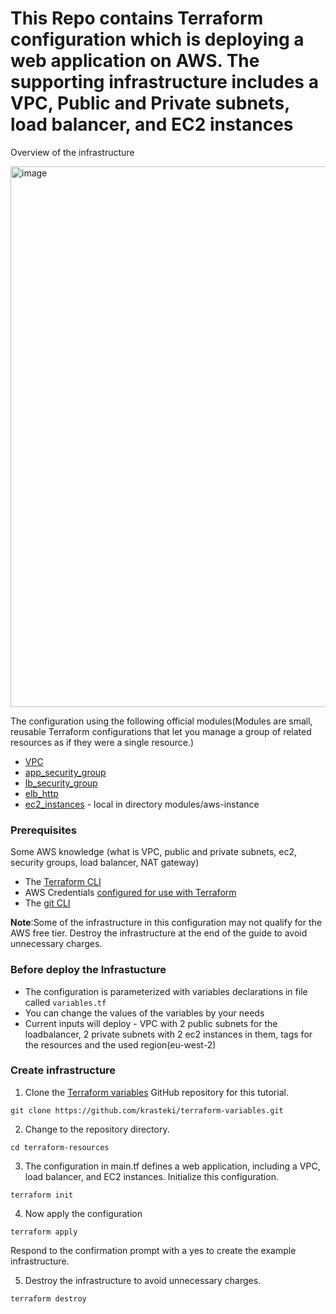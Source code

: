 # This Repo contains Terraform configuration which is deploying a web application on AWS. The supporting infrastructure includes a VPC, Public and Private subnets, load balancer, and EC2 instances

Overview of the infrastructure 

<img width="865" alt="image" src="https://user-images.githubusercontent.com/51786552/154634342-122e1e57-b9db-48e4-a641-e536b55146be.png">

The configuration using the following official modules(Modules are small, reusable Terraform configurations that let you manage a group of related resources as if they were a single resource.)

- [VPC](https://registry.terraform.io/modules/terraform-aws-modules/vpc/aws/latest)
- [app_security_group](https://registry.terraform.io/modules/terraform-aws-modules/security-group/aws/latest)
- [lb_security_group](https://registry.terraform.io/modules/terraform-aws-modules/security-group/aws/latest)
- [elb_http](https://registry.terraform.io/modules/terraform-aws-modules/elb/aws/latest)
- [ec2_instances](https://github.com/krasteki/terraform-variables/tree/main/modules/aws-instance) - local in directory modules/aws-instance

### Prerequisites

Some AWS knowledge (what is VPC, public and private subnets, ec2, security groups, load balancer, NAT gateway)

- The [Terraform CLI](https://learn.hashicorp.com/tutorials/terraform/install-cli)
- AWS Credentials [configured for use with Terraform](https://registry.terraform.io/providers/hashicorp/aws/latest/docs#authentication)
- The [git CLI](https://git-scm.com/downloads)

**Note**:Some of the infrastructure in this configuration may not qualify for the AWS free tier. Destroy the infrastructure at the end of the guide to avoid unnecessary charges.

### Before deploy the Infrastucture

- The configuration is parameterized with variables declarations in file called `variables.tf`
- You can change the values of the variables by your needs
- Current inputs will deploy - VPC with 2 public subnets for the loadbalancer, 2 private subnets with 2 ec2 instances in them, tags for the resources and the used region(eu-west-2)

### Create infrastructure

1. Clone the [Terraform variables](https://github.com/krasteki/terraform-variables) GitHub repository for this tutorial.

```
git clone https://github.com/krasteki/terraform-variables.git
```

2. Change to the repository directory.

```
cd terraform-resources
```

3. The configuration in main.tf defines a web application, including a VPC, load balancer, and EC2 instances. Initialize this configuration.

```
terraform init
```

4. Now apply the configuration

```
terraform apply
```
Respond to the confirmation prompt with a yes to create the example infrastructure.

5. Destroy the infrastructure to avoid unnecessary charges.

```
terraform destroy
```
